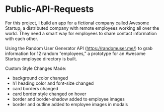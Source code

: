 # Public-API-Requests
For this project, I build an app for a fictional company called Awesome Startup, a distributed company with remote employees working all over the world. They need a smart way for employees to share contact information with each other.

Using the Random User Generator API (https://randomuser.me/) to grab information for 12 random “employees,” a prototype for an Awesome Startup employee directory is built.


Custom Style Changes Made:

- background color changed
- h1 heading color and font-size changed
- card borders changed
- card border style changed on hover
- border and border-shadow added to employee images
- border and outline added to employee images in modals